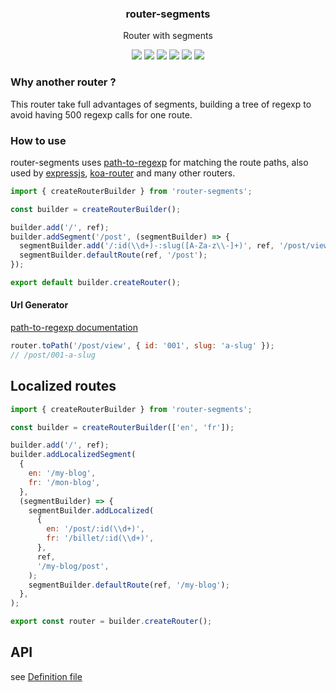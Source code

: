 <h3 align="center">
  router-segments
</h3>

<p align="center">
  Router with segments
</p>

<p align="center">
  <a href="https://npmjs.org/package/router-segments"><img src="https://img.shields.io/npm/v/router-segments.svg?style=flat-square"></a>
  <a href="https://npmjs.org/package/router-segments"><img src="https://img.shields.io/npm/dw/router-segments.svg?style=flat-square"></a>
  <a href="https://npmjs.org/package/router-segments"><img src="https://img.shields.io/node/v/router-segments.svg?style=flat-square"></a>
  <a href="https://npmjs.org/package/router-segments"><img src="https://img.shields.io/npm/types/router-segments.svg?style=flat-square"></a>
  <a href="https://codecov.io/gh/christophehurpeau/router-segments"><img src="https://img.shields.io/codecov/c/github/christophehurpeau/router-segments/master.svg?style=flat-square"></a>
  <a href="https://christophehurpeau.github.io/router-segments/"><img src="https://img.shields.io/website.svg?down_color=lightgrey&down_message=offline&up_color=blue&up_message=online&url=https%3A%2F%2Fchristophehurpeau.github.io%2Frouter-segments%2F?style=flat-square"></a>
</p>

### Why another router ?

This router take full advantages of segments, building a tree of regexp to avoid having 500 regexp calls for one route.

### How to use

router-segments uses [path-to-regexp](https://www.npmjs.com/package/path-to-regexp) for matching the route paths,
also used by [expressjs](https://expressjs.com/en/guide/routing.html), [koa-router](https://www.npmjs.com/package/koa-router)
and many other routers.

```js
import { createRouterBuilder } from 'router-segments';

const builder = createRouterBuilder();

builder.add('/', ref);
builder.addSegment('/post', (segmentBuilder) => {
  segmentBuilder.add('/:id(\\d+)-:slug([A-Za-z\\-]+)', ref, '/post/view');
  segmentBuilder.defaultRoute(ref, '/post');
});

export default builder.createRouter();
```

#### Url Generator

[path-to-regexp documentation](https://www.npmjs.com/package/path-to-regexp#compile-reverse-path-to-regexp)

```js
router.toPath('/post/view', { id: '001', slug: 'a-slug' });
// /post/001-a-slug
```

## Localized routes

```js
import { createRouterBuilder } from 'router-segments';

const builder = createRouterBuilder(['en', 'fr']);

builder.add('/', ref);
builder.addLocalizedSegment(
  {
    en: '/my-blog',
    fr: '/mon-blog',
  },
  (segmentBuilder) => {
    segmentBuilder.addLocalized(
      {
        en: '/post/:id(\\d+)',
        fr: '/billet/:id(\\d+)',
      },
      ref,
      '/my-blog/post',
    );
    segmentBuilder.defaultRoute(ref, '/my-blog');
  },
);

export const router = builder.createRouter();
```

## API

see [Definition file](https://github.com/christophehurpeau/router-segments/tree/master/dist/index.d.ts)
